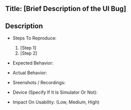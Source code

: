## Title: [Brief Description of the UI Bug]

## Description

- Steps To Reproduce:

  1. [Step 1]
  2. [Step 2]

- Expected Behavior:

- Actual Behavior:

- Sreenshots / Recordings:

- Device (Specify If It Is Simulator Or Not):

- Impact On Usability: (Low, Medium, High)
